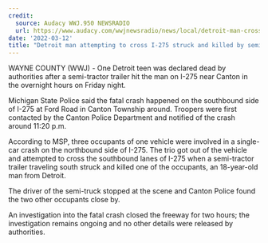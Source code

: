 ```yaml
---
credit:
  source: Audacy WWJ.950 NEWSRADIO
  url: https://www.audacy.com/wwjnewsradio/news/local/detroit-man-crossing-i-275-struck-and-killed-by-semi-truck
date: '2022-03-12'
title: "Detroit man attempting to cross I-275 struck and killed by semi truck"
---
```

WAYNE COUNTY (WWJ) - One Detroit teen was declared dead by authorities after a semi-tractor trailer hit the man on I-275 near Canton in the overnight hours on Friday night.

Michigan State Police said the fatal crash happened on the southbound side of I-275 at Ford Road in Canton Township around. Troopers were first contacted by the Canton Police Department and notified of the crash around 11:20 p.m.

According to MSP, three occupants of one vehicle were involved in a single-car crash on the northbound side of I-275. The trio got out of the vehicle and attempted to cross the southbound lanes of I-275 when a semi-tractor trailer traveling south struck and killed one of the occupants, an 18-year-old man from Detroit.

The driver of the semi-truck stopped at the scene and Canton Police found the two other occupants close by.

An investigation into the fatal crash closed the freeway for two hours; the investigation remains ongoing and no other details were released by authorities.
